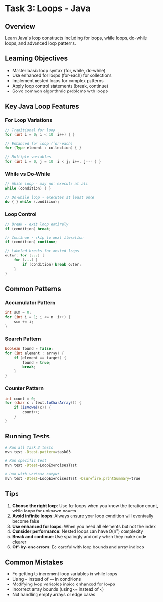 # Task 3: Loops - Java

## Overview
Learn Java's loop constructs including for loops, while loops, do-while loops, and advanced loop patterns.

## Learning Objectives
- Master basic loop syntax (for, while, do-while)
- Use enhanced for loops (for-each) for collections
- Implement nested loops for complex patterns
- Apply loop control statements (break, continue)
- Solve common algorithmic problems with loops

## Key Java Loop Features

### For Loop Variations
```java
// Traditional for loop
for (int i = 0; i < 10; i++) { }

// Enhanced for loop (for-each)
for (Type element : collection) { }

// Multiple variables
for (int i = 0, j = 10; i < j; i++, j--) { }
```

### While vs Do-While
```java
// While loop - may not execute at all
while (condition) { }

// Do-while loop - executes at least once
do { } while (condition);
```

### Loop Control
```java
// Break - exit loop entirely
if (condition) break;

// Continue - skip to next iteration
if (condition) continue;

// Labeled breaks for nested loops
outer: for (...) {
    for (...) {
        if (condition) break outer;
    }
}
```

## Common Patterns

### Accumulator Pattern
```java
int sum = 0;
for (int i = 1; i <= n; i++) {
    sum += i;
}
```

### Search Pattern
```java
boolean found = false;
for (int element : array) {
    if (element == target) {
        found = true;
        break;
    }
}
```

### Counter Pattern
```java
int count = 0;
for (char c : text.toCharArray()) {
    if (isVowel(c)) {
        count++;
    }
}
```

## Running Tests
```bash
# Run all Task 3 tests
mvn test -Dtest.pattern=task03

# Run specific test
mvn test -Dtest=LoopExercisesTest

# Run with verbose output
mvn test -Dtest=LoopExercisesTest -Dsurefire.printSummary=true
```

## Tips
1. **Choose the right loop**: Use for loops when you know the iteration count, while loops for unknown counts
2. **Avoid infinite loops**: Always ensure your loop condition will eventually become false
3. **Use enhanced for loops**: When you need all elements but not the index
4. **Consider performance**: Nested loops can have O(n²) complexity
5. **Break and continue**: Use sparingly and only when they make code clearer
6. **Off-by-one errors**: Be careful with loop bounds and array indices

## Common Mistakes
- Forgetting to increment loop variables in while loops
- Using `=` instead of `==` in conditions
- Modifying loop variables inside enhanced for loops
- Incorrect array bounds (using `<=` instead of `<`)
- Not handling empty arrays or edge cases
